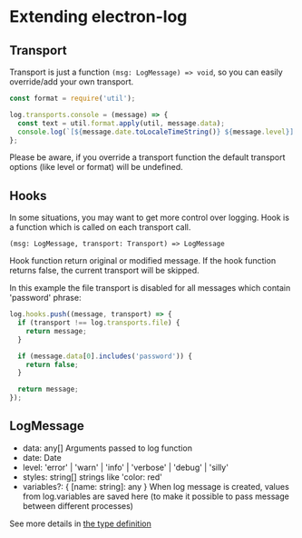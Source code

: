 # Extending electron-log

## Transport

Transport is just a function `(msg: LogMessage) => void`, so you can
easily override/add your own transport.

```js
const format = require('util');

log.transports.console = (message) => {
  const text = util.format.apply(util, message.data);
  console.log(`[${message.date.toLocaleTimeString()} ${message.level}] ${text}`);
};
```

Please be aware, if you override a transport function the default
transport options (like level or format) will be undefined.

## Hooks

In some situations, you may want to get more control over logging. Hook
is a function which is called on each transport call.

`(msg: LogMessage, transport: Transport) => LogMessage`

Hook function return original or modified message. If the hook function
returns false, the current transport will be skipped.

In this example the file transport is disabled for all messages which
contain 'password' phrase:

```js
log.hooks.push((message, transport) => {
  if (transport !== log.transports.file) {
    return message;
  }

  if (message.data[0].includes('password')) {
    return false;
  }

  return message;
});
```

## LogMessage

 - data: any[] Arguments passed to log function
 - date: Date
 - level: 'error' | 'warn' | 'info' | 'verbose' | 'debug' | 'silly'
 - styles: string[] strings like 'color: red' 
 - variables?: { [name: string]: any } When log message is created,
   values from log.variables are saved here (to make it possible to
   pass message between different processes)
   
See more details in [the type definition](../src/index.d.ts#L21) 
